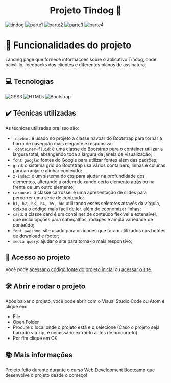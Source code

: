 <h1 align="center"> Projeto Tindog 🐶 </h1>

![tindog](https://user-images.githubusercontent.com/97979883/176716210-6fe91ccf-e2f3-4eea-a69f-2b4512134a83.JPG) 
![parte1](https://user-images.githubusercontent.com/97979883/176727032-321e53bb-7538-4c69-a129-d294f26297ff.JPG)
![parte2](https://user-images.githubusercontent.com/97979883/176727046-f2157af0-99ff-412d-8fdd-9b2ac3a5b980.JPG)
![parte3](https://user-images.githubusercontent.com/97979883/176731303-6ad23634-2acd-4ed0-9df8-e27b4ce6b932.JPG)
![parte4](https://user-images.githubusercontent.com/97979883/176731089-ff83a380-7c81-4727-8354-376dfdb48c4f.png)


# 🔨 Funcionalidades do projeto

Landing page que fornece informações sobre o aplicativo Tindog, onde baixá-lo, feedbacks dos clientes e diferentes planos de assinatura.


## 💻 Tecnologias

![CSS3](https://img.shields.io/badge/css3-%231572B6.svg?style=for-the-badge&logo=css3&logoColor=white) ![HTML5](https://img.shields.io/badge/html5-%23E34F26.svg?style=for-the-badge&logo=html5&logoColor=white) ![Bootstrap](https://img.shields.io/badge/bootstrap-%23563D7C.svg?style=for-the-badge&logo=bootstrap&logoColor=white)


## ✔️ Técnicas utilizadas

As técnicas utilizadas pra isso são:

- `.navbar`: é usado no projeto a classe navbar do Bootstrap para tornar a barra de navegção mais elegante e responsiva;
- `.container-fluid`: é uma classe do Bootstrap para o container utilizar a largura total, abrangendo toda a largura da janela de visualização;
- `font google`: fontes do Google para utilizar fontes além das padrões;
- `grid`: o sistema grid do Bootstrap usa vários containers, linhas e colunas para arranjar e alinhar conteúdo;
- `z-index`: é um sistema do css para ajudar na profundidade dos elementos, alterando a ordem deixando certo elemento atrás ou na frente de um outro elemento;
- `carousel`: a classe carrossel é uma apresentação de slides para percorrer uma série de conteúdo;
- `h1, h2, h3, h4, h5, h6`: utilizando esses seletores através da vírgula, deixou o código mais fácil de ler. além de economizar linhas;
- `card`: a classe card é um contêiner de conteúdo flexível e extensível, que inclui opções para cabeçalhos, rodapés e ampla variedade de conteúdo;
- `font awesome`: site usado para os ícones que foram utilizados nos botões de download e footer;
- `media query`: ajudar o site para torna-lo mais responsivo;

## 📁 Acesso ao projeto

Você pode [acessar o código fonte do projeto inicial](https://github.com/rodrigoMedeiros0/Tindog-projeto) ou [acessar o site](https://rodrigomedeiros0.github.io/Tindog-projeto/).

## 🛠️ Abrir e rodar o projeto

Após baixar o projeto, você pode abrir com o Visual Studio Code ou Atom e clique em:

- File
- Open Folder
- Procure o local onde o projeto está e o selecione (Caso o projeto seja baixado via zip, é necessário extraí-lo antes de procurá-lo)
- Por fim clique em OK

## 📚 Mais informações 

Projeto feito durante durante o curso [Web Development Bootcamp](https://www.udemy.com/course/the-complete-web-development-bootcamp/) que desenvolve o projeto desde o começo!



